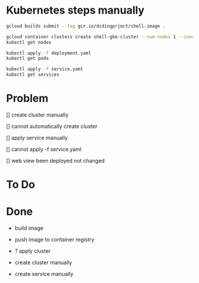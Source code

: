 # Kubernetes steps manually

```sh
gcloud builds submit --tag gcr.io/dcdingprject/shell-image .

gcloud container clusters create shell-gke-cluster --num-nodes 1 --zone asia-southeast2-a
kubectl get nodes

kubectl apply -f deployment.yaml
kubectl get pods

kubectl apply -f service.yaml
kubectl get services
```

# Problem

[] create cluster manually

[] cannot automatically create cluster

[] apply service manually

[] cannot apply -f service.yaml

[] web view been deployed not changed

# To Do

# Done

- build image

- push image to container registry

- ? apply cluster

- create cluster manually

- create service manually
